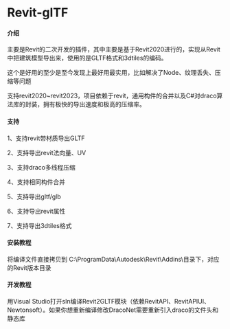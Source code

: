 # Revit-glTF

#### 介绍
主要是Revit的二次开发的插件，其中主要是基于Revit2020进行的，实现从Revit中把建筑模型导出来，使用的是GLTF格式和3dtiles的编码。

这个是好用的至少是至今发现上最好用最实用，比如解决了Node、纹理丢失、压缩等问题

支持revit2020~revit2023，项目依赖于revit，通用构件的合并以及C#对draco算法库的封装，拥有极快的导出速度和极高的压缩率。


#### 支持

1、支持revit带材质导出GLTF

2、支持导出revit法向量、UV

3、支持draco多线程压缩

4、支持相同构件合并

5、支持导出gltf/glb

6、支持导出revit属性

7、支持导出3dtiles格式

#### 安装教程
将编译文件直接拷贝到 C:\ProgramData\Autodesk\Revit\Addins\目录下，对应的Revit版本目录

#### 开发教程

用Visual Studio打开sln编译Revit2GLTF模块（依赖RevitAPI、RevitAPIUI、Newtonsoft）。如果你想重新编译修改DracoNet需要重新引入draco的文件头和静态库
